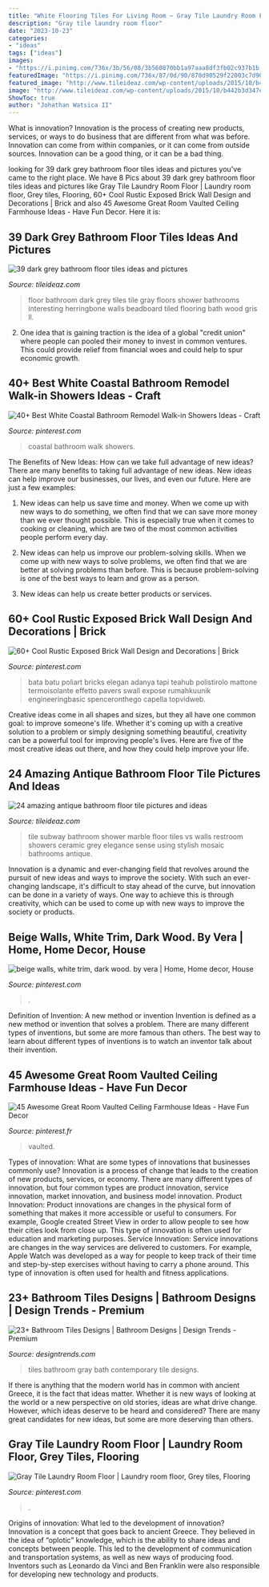 ```yaml
---
title: "White Flooring Tiles For Living Room ~ Gray Tile Laundry Room Floor"
description: "Gray tile laundry room floor"
date: "2023-10-23"
categories:
- "ideas"
tags: ["ideas"]
images:
- "https://i.pinimg.com/736x/3b/56/08/3b560870bb1a97aaa8df3fb02c937b1b.jpg"
featuredImage: "https://i.pinimg.com/736x/87/0d/90/870d90529f22003c7d9083d4c32a6004.jpg"
featured_image: "http://www.tileideaz.com/wp-content/uploads/2015/10/b442b3d347e0e45558085a5b868d6fbb.jpg"
image: "http://www.tileideaz.com/wp-content/uploads/2015/10/b442b3d347e0e45558085a5b868d6fbb.jpg"
ShowToc: true
author: "Johathan Watsica II"
---
```



What is innovation?
Innovation is the process of creating new products, services, or ways to do business that are different from what was before. Innovation can come from within companies, or it can come from outside sources. Innovation can be a good thing, or it can be a bad thing.

	

		
looking for 39 dark grey bathroom floor tiles ideas and pictures you've came to the right place. We have 8 Pics about 39 dark grey bathroom floor tiles ideas and pictures like Gray Tile Laundry Room Floor | Laundry room floor, Grey tiles, Flooring, 60+ Cool Rustic Exposed Brick Wall Design and Decorations | Brick and also 45 Awesome Great Room Vaulted Ceiling Farmhouse Ideas - Have Fun Decor. Here it is:
		
    
## 39 Dark Grey Bathroom Floor Tiles Ideas And Pictures

<img loading=lazy src="http://www.tileideaz.com/wp-content/uploads/2015/03/dark_grey_bathroom_floor_tiles_6.jpg" onerror="this.onerror=null;this.src='https://tse1.mm.bing.net/th?id=OIP.V87aHPK4MkZ4ghHj-Zt_PQHaLF&amp;pid=15.1';" alt="39 dark grey bathroom floor tiles ideas and pictures">

_Source: tileideaz.com_

>floor bathroom dark grey tiles tile gray floors shower bathrooms interesting herringbone walls beadboard tiled flooring bath wood gris ll. 

	

2. One idea that is gaining traction is the idea of a global "credit union" where people can pooled their money to invest in common ventures. This could provide relief from financial woes and could help to spur economic growth.

    
## 40+ Best White Coastal Bathroom Remodel Walk-in Showers Ideas - Craft

<img loading=lazy src="https://i.pinimg.com/736x/87/0d/90/870d90529f22003c7d9083d4c32a6004.jpg" onerror="this.onerror=null;this.src='https://tse2.mm.bing.net/th?id=OIP.VkG0VuGO_M-RlYkhgyEG_gHaLH&amp;pid=15.1';" alt="40+ Best White Coastal Bathroom Remodel Walk-in Showers Ideas - Craft">

_Source: pinterest.com_

>coastal bathroom walk showers. 

	

The Benefits of New Ideas: How can we take full advantage of new ideas?
There are many benefits to taking full advantage of new ideas. New ideas can help improve our businesses, our lives, and even our future. Here are just a few examples:
1. New ideas can help us save time and money. When we come up with new ways to do something, we often find that we can save more money than we ever thought possible. This is especially true when it comes to cooking or cleaning, which are two of the most common activities people perform every day.

2. New ideas can help us improve our problem-solving skills. When we come up with new ways to solve problems, we often find that we are better at solving problems than before. This is because problem-solving is one of the best ways to learn and grow as a person.

3. New ideas can help us create better products or services.

    
## 60+ Cool Rustic Exposed Brick Wall Design And Decorations | Brick

<img loading=lazy src="https://i.pinimg.com/736x/ba/ea/8d/baea8dafadb028904fff20705720acbf.jpg" onerror="this.onerror=null;this.src='https://tse4.mm.bing.net/th?id=OIP.a448RF21tn7u2kg5B9r1zAHaKQ&amp;pid=15.1';" alt="60+ Cool Rustic Exposed Brick Wall Design and Decorations | Brick">

_Source: pinterest.com_

>bata batu poliart bricks elegan adanya tapi teahub polistirolo mattone termoisolante effetto pavers swall expose rumahkuunik engineeringbasic spenceronthego capella topvidweb. 

	

Creative ideas come in all shapes and sizes, but they all have one common goal: to improve someone's life. Whether it's coming up with a creative solution to a problem or simply designing something beautiful, creativity can be a powerful tool for improving people's lives. Here are five of the most creative ideas out there, and how they could help improve your life.

    
## 24 Amazing Antique Bathroom Floor Tile Pictures And Ideas

<img loading=lazy src="http://www.tileideaz.com/wp-content/uploads/2015/10/b442b3d347e0e45558085a5b868d6fbb.jpg" onerror="this.onerror=null;this.src='https://tse3.mm.bing.net/th?id=OIP.tEKz00fg5FVYCFpbho1vuwHaFj&amp;pid=15.1';" alt="24 amazing antique bathroom floor tile pictures and ideas">

_Source: tileideaz.com_

>tile subway bathroom shower marble floor tiles vs walls restroom showers ceramic grey elegance sense using stylish mosaic bathrooms antique. 

	

Innovation is a dynamic and ever-changing field that revolves around the pursuit of new ideas and ways to improve the society. With such an ever-changing landscape, it's difficult to stay ahead of the curve, but innovation can be done in a variety of ways. One way to achieve this is through creativity, which can be used to come up with new ways to improve the society or products.

    
## Beige Walls, White Trim, Dark Wood. By Vera | Home, Home Decor, House

<img loading=lazy src="https://i.pinimg.com/736x/a4/31/9f/a4319f271b2801f5d70a4441ef308e39.jpg" onerror="this.onerror=null;this.src='https://tse1.mm.bing.net/th?id=OIP.AuL00WHLp4xbAQHrrXBToQAAAA&amp;pid=15.1';" alt="beige walls, white trim, dark wood. by vera | Home, Home decor, House">

_Source: pinterest.com_

>. 

	

Definition of Invention: A new method or invention
Invention is defined as a new method or invention that solves a problem. There are many different types of inventions, but some are more famous than others. The best way to learn about different types of inventions is to watch an inventor talk about their invention.

    
## 45 Awesome Great Room Vaulted Ceiling Farmhouse Ideas - Have Fun Decor

<img loading=lazy src="https://i.pinimg.com/736x/f5/1a/7a/f51a7a75326320e7d32b407d4791daee.jpg" onerror="this.onerror=null;this.src='https://tse3.mm.bing.net/th?id=OIP.FpWMT7e26_dEZIjscr_2VwHaKk&amp;pid=15.1';" alt="45 Awesome Great Room Vaulted Ceiling Farmhouse Ideas - Have Fun Decor">

_Source: pinterest.fr_

>vaulted. 

	

Types of innovation: What are some types of innovations that businesses commonly use?
Innovation is a process of change that leads to the creation of new products, services, or economy. There are many different types of innovation, but four common types are product innovation, service innovation, market innovation, and business model innovation. 
Product Innovation: Product innovations are changes in the physical form of something that makes it more accessible or useful to consumers. For example, Google created Street View in order to allow people to see how their cities look from close up. This type of innovation is often used for education and marketing purposes. Service Innovation: Service innovations are changes in the way services are delivered to customers. For example, Apple Watch was developed as a way for people to keep track of their time and step-by-step exercises without having to carry a phone around. This type of innovation is often used for health and fitness applications.

    
## 23+ Bathroom Tiles Designs | Bathroom Designs | Design Trends - Premium

<img loading=lazy src="https://images.designtrends.com/wp-content/uploads/2016/03/01132749/Gray-Contemporary-Bath-room-tiles.jpg" onerror="this.onerror=null;this.src='https://tse4.mm.bing.net/th?id=OIP.lT6mIZxRkhrbRQ2AWA7DMQHaJ4&amp;pid=15.1';" alt="23+ Bathroom Tiles Designs | Bathroom Designs | Design Trends - Premium">

_Source: designtrends.com_

>tiles bathroom gray bath contemporary tile designs. 

	

If there is anything that the modern world has in common with ancient Greece, it is the fact that ideas matter. Whether it is new ways of looking at the world or a new perspective on old stories, ideas are what drive change. However, which ideas deserve to be heard and considered? There are many great candidates for new ideas, but some are more deserving than others.

    
## Gray Tile Laundry Room Floor | Laundry Room Floor, Grey Tiles, Flooring

<img loading=lazy src="https://i.pinimg.com/736x/3b/56/08/3b560870bb1a97aaa8df3fb02c937b1b.jpg" onerror="this.onerror=null;this.src='https://tse4.mm.bing.net/th?id=OIP.L_TETbuKOAwc0LIxmRJ8iQHaLG&amp;pid=15.1';" alt="Gray Tile Laundry Room Floor | Laundry room floor, Grey tiles, Flooring">

_Source: pinterest.com_

>. 

	

Origins of innovation: What led to the development of innovation?
Innovation is a concept that goes back to ancient Greece. They believed in the idea of “oplotic” knowledge, which is the ability to share ideas and concepts between people. This led to the development of communication and transportation systems, as well as new ways of producing food. Inventors such as Leonardo da Vinci and Ben Franklin were also responsible for developing new technology and products.

